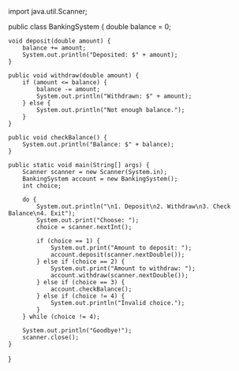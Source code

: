 import java.util.Scanner;

public class BankingSystem {
    double balance = 0;

    void deposit(double amount) {
        balance += amount;
        System.out.println("Deposited: $" + amount);
    }

    public void withdraw(double amount) {
        if (amount <= balance) {
            balance -= amount;
            System.out.println("Withdrawn: $" + amount);
        } else {
            System.out.println("Not enough balance.");
        }
    }

    public void checkBalance() {
        System.out.println("Balance: $" + balance);
    }

    public static void main(String[] args) {
        Scanner scanner = new Scanner(System.in);
        BankingSystem account = new BankingSystem();
        int choice;

        do {
            System.out.println("\n1. Deposit\n2. Withdraw\n3. Check Balance\n4. Exit");
            System.out.print("Choose: ");
            choice = scanner.nextInt();

            if (choice == 1) {
                System.out.print("Amount to deposit: ");
                account.deposit(scanner.nextDouble());
            } else if (choice == 2) {
                System.out.print("Amount to withdraw: ");
                account.withdraw(scanner.nextDouble());
            } else if (choice == 3) {
                account.checkBalance();
            } else if (choice != 4) {
                System.out.println("Invalid choice.");
            }
        } while (choice != 4);

        System.out.println("Goodbye!");
        scanner.close();
    }
}
